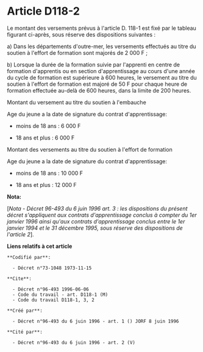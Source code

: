 # Article D118-2

Le montant des versements prévus à l'article D. 118-1 est fixé par le tableau figurant ci-après, sous réserve des
dispositions suivantes :

a) Dans les départements d'outre-mer, les versements effectués au titre du soutien à l'effort de formation sont majorés de 2
000 F ;

b) Lorsque la durée de la formation suivie par l'apprenti en centre de formation d'apprentis ou en section d'apprentissage au
cours d'une année du cycle de formation est supérieure à 600 heures, le versement au titre du soutien à l'effort de formation
est majoré de 50 F pour chaque heure de formation effectuée au-delà de 600 heures, dans la limite de 200 heures.

Montant du versement au titre du soutien à l'embauche

Age du jeune a la date de signature du contrat d'apprentissage:

- moins de 18 ans : 6 000 F

- 18 ans et plus : 6 000 F

Montant des versements au titre du soutien à l'effort de formation

Age du jeune a la date de signature du contrat d'apprentissage:

- moins de 18 ans : 10 000 F

- 18 ans et plus : 12 000 F

**Nota:**

[*Nota - Décret 96-493 du 6 juin 1996 art. 3 : les dispositions du présent décret s'appliquent aux contrats d'apprentissage
conclus à compter du 1er janvier 1996 ainsi qu'aux contrats d'apprentissage conclus entre le 1er janvier 1994 et le 31
décembre 1995, sous réserve des dispositions de l'article 2*].

**Liens relatifs à cet article**

	**Codifié par**:

	  - Décret n°73-1048 1973-11-15

	**Cite**:

	  - Décret n°96-493 1996-06-06
	  - Code du travail - art. D118-1 (M)
	  - Code du travail D118-1, 3, 2

	**Créé par**:

	  - Décret n°96-493 du 6 juin 1996 - art. 1 () JORF 8 juin 1996

	**Cité par**:

	  - Décret n°96-493 du 6 juin 1996 - art. 2 (V)
